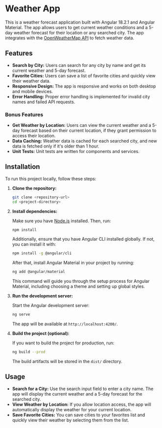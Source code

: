 # Weather App

This is a weather forecast application built with Angular 18.2.1 and Angular Material. The app allows users to get current weather conditions and a 5-day weather forecast for their location or any searched city. The app integrates with the [OpenWeatherMap API](https://openweathermap.org/api) to fetch weather data.

## Features

- **Search by City:** Users can search for any city by name and get its current weather and 5-day forecast.
- **Favorite Cities:** Users can save a list of favorite cities and quickly view their weather data.
- **Responsive Design:** The app is responsive and works on both desktop and mobile devices.
- **Error Handling:** Proper error handling is implemented for invalid city names and failed API requests.

### Bonus Features

- **Get Weather by Location:** Users can view the current weather and a 5-day forecast based on their current location, if they grant permission to access their location.
- **Data Caching:** Weather data is cached for each searched city, and new data is fetched only if it's older than 1 hour.
- **Unit Tests:** Unit tests are written for components and services.

## Installation

To run this project locally, follow these steps:

1. **Clone the repository:**

    ```bash
    git clone <repository-url>
    cd <project-directory>
    ```

2. **Install dependencies:**

    Make sure you have [Node.js](https://nodejs.org/) installed. Then, run:

    ```bash
    npm install
    ```

    Additionally, ensure that you have Angular CLI installed globally. If not, you can install it with:

    ```bash
    npm install -g @angular/cli
    ```

    After that, install Angular Material in your project by running:

    ```bash
    ng add @angular/material
    ```

    This command will guide you through the setup process for Angular Material, including choosing a theme and setting up global styles.


3. **Run the development server:**

    Start the Angular development server:

    ```bash
    ng serve
    ```

    The app will be available at `http://localhost:4200/`.

4. **Build the project (optional):**

    If you want to build the project for production, run:

    ```bash
    ng build --prod
    ```

    The build artifacts will be stored in the `dist/` directory.

## Usage

- **Search for a City:** Use the search input field to enter a city name. The app will display the current weather and a 5-day forecast for the searched city.
- **View Weather by Location:** If you allow location access, the app will automatically display the weather for your current location.
- **Save Favorite Cities:** You can save cities to your favorites list and quickly view their weather by selecting them from the list.


